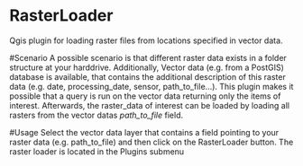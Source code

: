 # RasterLoader
Qgis plugin for loading raster files from locations specified in vector data.

#Scenario
A possible scenario is that different raster data exists in a folder structure at your harddrive. Additionally, Vector data (e.g. from a PostGIS) database is available, that contains the additional description of this raster data (e.g. date, processing_date, sensor, path_to_file...). This plugin makes it possible that a query is run on the vector data returning only the items of interest. Afterwards, the raster_data of interest can be loaded by loading all rasters from the vector datas *path_to_file* field.

#Usage
Select the vector data layer that contains a field pointing to your raster data (e.g. path_to_file) and then click on the RasterLoader button. The raster loader is located in the Plugins submenu
